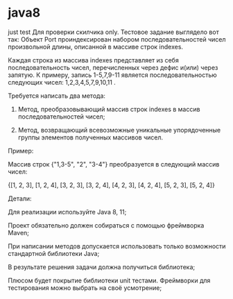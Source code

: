 # java8
just test
Для проверки скилчика only.
Тестовое задание выглядело вот так:
Объект Port проиндексирован набором последовательностей чисел произвольной длины, описанной в массиве строк indexes.

Каждая строка из массива indexes представляет из себя последовательность чисел, перечисленных через дефис и(или) через запятую. К примеру, запись 1-5,7,9-11 является последовательностью следующих чисел: 1,2,3,4,5,7,9,10,11 .

Требуется написать два метода:

1. Метод, преобразовывающий массив строк indexes в массив последовательностей чисел;

2. Метод, возвращающий всевозможные уникальные упорядоченные группы элементов полученных массивов чисел.

Пример:

Массив строк {"1,3-5", "2", "3-4"} преобразуется в следующий массив чисел:

{[1, 2, 3], [1, 2, 4], [3, 2, 3], [3, 2, 4], [4, 2, 3], [4, 2, 4], [5, 2, 3], [5, 2, 4]}

Детали:

Для реализации используйте Java 8, 11;

Проект обязательно должен собираться с помощью фреймворка Maven;

При написании методов допускается использовать только возможности стандартной библиотеки Java;

В результате решения задачи должна получиться библиотека;

Плюсом будет покрытие библиотеки unit тестами. Фреймворки для тестирования можно выбрать на своё усмотрение;
